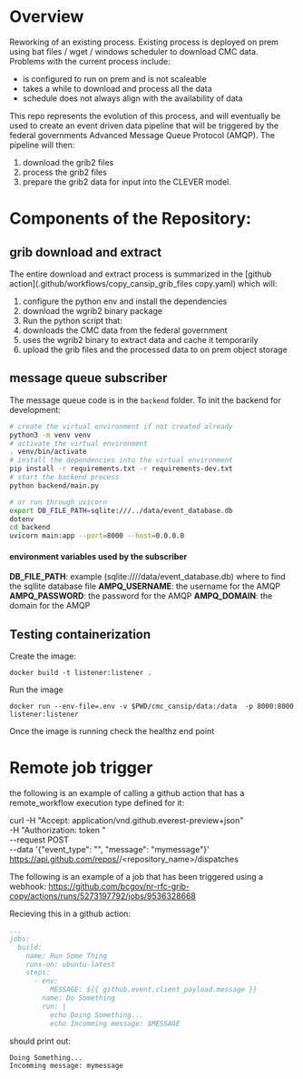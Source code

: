 # Overview

Reworking of an existing process.  Existing process is deployed on prem using
bat files / wget / windows scheduler to download CMC data.  Problems with the
current process include:

* is configured to run on prem and is not scaleable
* takes a while to download and process all the data
* schedule does not always align with the availability of data

This repo represents the evolution of this process, and will eventually be used
to create an event driven data pipeline that will be triggered by the federal
governments Advanced Message Queue Protocol (AMQP).  The pipeline will then:

1. download the grib2 files
1. process the grib2 files
1. prepare the grib2 data for input into the CLEVER model.

# Components of the Repository:

## grib download and extract

The entire download and extract process is summarized in the [github action](.github/workflows/copy_cansip_grib_files copy.yaml)
which will:

1. configure the python env and install the dependencies
1. download the wgrib2 binary package
1. Run the python script that:
  1. downloads the CMC data from the federal government
  1. uses the wgrib2 binary to extract data and cache it temporarily
  1. upload the grib files and the processed data to on prem object
     storage

## message queue subscriber

The message queue code is in the `backend` folder.  To init the backend for
development:

``` bash
# create the virtual environment if not created already
python3 -m venv venv
# activate the virtual environment
. venv/bin/activate
# install the dependencies into the virtual environment
pip install -r requirements.txt -r requirements-dev.txt
# start the backend process
python backend/main.py

# or run through uvicorn
export DB_FILE_PATH=sqlite:///../data/event_database.db
dotenv
cd backend
uvicorn main:app --port=8000 --host=0.0.0.0
```

#### environment variables used by the subscriber

**DB_FILE_PATH**: example (sqlite:////data/event_database.db) where to find the sqllite database file
**AMPQ_USERNAME**: the username for the AMQP
**AMPQ_PASSWORD**: the password for the AMQP
**AMPQ_DOMAIN**: the domain for the AMQP

## Testing containerization

Create the image:

`docker build -t listener:listener .`

Run the image

`docker run --env-file=.env -v $PWD/cmc_cansip/data:/data  -p 8000:8000 listener:listener`

Once the image is running check the healthz end point

# Remote job trigger

the following is an example of calling a github action that has a remote_workflow
execution type defined for it:

curl -H "Accept: application/vnd.github.everest-preview+json" \
    -H "Authorization: token <insert github personal access toke>" \
    --request POST \
    --data '{"event_type": "<the type defined for the action>", "message": "mymessage"}' \
    https://api.github.com/repos/<repo-org>/<repository_name>/dispatches

The following is an example of a job that has been triggered using a webhook:
https://github.com/bcgov/nr-rfc-grib-copy/actions/runs/5273197792/jobs/9536328668

Recieving this in a github action:

``` yaml
...
jobs:
  build:
    name: Run Some Thing
    runs-on: ubuntu-latest
    steps:
      - env:
          MESSAGE: ${{ github.event.client_payload.message }}
        name: Do Something
        run: |
          echo Doing Something...
          echo Incomming message: $MESSAGE
```

should print out:

```
Doing Something...
Incomming message: mymessage
```

